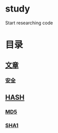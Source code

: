 # study
 Start researching code

# 目录

## [文章](./Articles)
### [安全](./Articles/安全)

## [HASH](./HASH)
### [MD5](./HASH/MD5)
### [SHA1](./HASH/SHA1)
